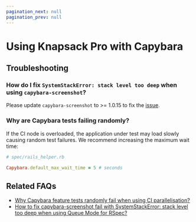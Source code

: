 ```yaml
---
pagination_next: null
pagination_prev: null
---
```


# Using Knapsack Pro with Capybara

## Troubleshooting

### How do I fix `SystemStackError: stack level too deep` when using `capybara-screenshot`?

Please update `capybara-screenshot` to >= 1.0.15 to fix the [issue](https://github.com/mattheworiordan/capybara-screenshot/pull/205).

### Why are Capybara tests failing randomly?

If the CI node is overloaded, the application under test may load slowly causing random test failures. We recommend increasing the maximum wait time:

```ruby
# spec/rails_helper.rb

Capybara.default_max_wait_time = 5 # seconds
```

## Related FAQs

- [Why Capybara feature tests randomly fail when using CI parallelisation?](https://knapsackpro.com/faq/question/why-capybara-feature-tests-randomly-fail-when-using-ci-parallelisation)
- [How to fix capybara-screenshot fail with SystemStackError: stack level too deep when using Queue Mode for RSpec?](https://knapsackpro.com/faq/question/how-to-fix-capybara-screenshot-fail-with-systemstackerror-stack-level-too-deep-when-using-queue-mode-for-rspec)

